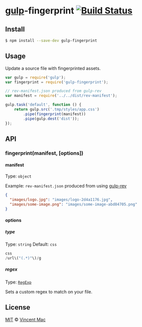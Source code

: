 # [gulp](http://gulpjs.com)-fingerprint [![Build Status](https://travis-ci.org/vincentmac/gulp-fingerprint.svg?branch=master)](https://travis-ci.org/vincentmac/gulp-fingerprint)

## Install

```bash
$ npm install --save-dev gulp-fingerprint
```


## Usage

Update a source file with fingerprinted assets.

```js
var gulp = require('gulp');
var fingerprint = require('gulp-fingerprint');

// rev-manifest.json produced from gulp-rev
var manifest = require('../../dist/rev-manifest');

gulp.task('default', function () {
	return gulp.src('.tmp/styles/app.css')
		.pipe(fingerprint(manifest))
		.pipe(gulp.dest('dist'));
});
```


## API

### fingerprint(manifest, [options])

#### manifest

Type: `object`

Example: `rev-manifest.json` produced from using [gulp-rev](https://www.npmjs.org/package/gulp-rev)
```json
{
  "images/logo.jpg": "images/logo-2d4a1176.jpg",
  "images/some-image.png": "images/some-image-abd84705.png"
}
```

#### options

##### type

Type: `string`
Default: `css`

```js
css
/url\("(.*)"\)/g
```

##### regex
Type: [`RegExp`](https://developer.mozilla.org/en-US/docs/Web/JavaScript/Reference/Global_Objects/RegExp)

Sets a custom regex to match on your file.


## License

[MIT](http://opensource.org/licenses/MIT) © [Vincent Mac](http://simplicity.io)
